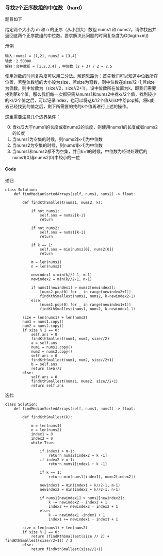 ### 寻找2个正序数组的中位数 （hard）

题目如下

给定两个大小为 m 和 n 的正序（从小到大）数组 nums1 和 nums2。请你找出并返回这两个正序数组的中位数。要求解决此问题的时间复杂度为O(log(n+m))

示例

```
输入：nums1 = [1,2], nums2 = [3,4]
输出：2.50000
解释：合并数组 = [1,2,3,4] ，中位数 (2 + 3) / 2 = 2.5
```

使用对数的时间复杂度可以用二分法。解题思路为：首先我们可以知道中位数所在位置，若整体数组的大小设为size，若size为奇数，则中位数在size//2+1,若size为偶数，则中位数为（size//2，size//2+1）。设中位数所在位置为k，即我们需要找到第k个值，那么我们每一次都只需从nums1和nums2中找k//2个值，找到较小的k//2个值之后，可以记录index，也可以将这k//2个值从list中给pop掉，将k减去已经找到的值之后，剩下所需要的找的k个值再进行上述的操作。

这里需要注意几个边界条件：

0. 当k//2大于nums1的长度或者nums2的长度，则使用nums1的长度或者nums2的长度
1. 当nums1为空集的时候，则nums2[k-1]为中位数  
2. 当nums2为空集的时候，则nums1[k-1]为中位数  
3. 当nums1和nums2都不为空集，并且k=1的时候，中位数为经过处理后的nums1[0]与nums2[0]中较小的一位

#### Code
递归
```
class Solution:
    def findMedianSortedArrays(self, nums1, nums2) -> float:

        def findKthSmallest(nums1, nums2, k):
            
            if not nums1:
                self.ans = nums2[k-1]
                return

            if not nums2:
                self.ans = nums1[k-1]
                return
            
            if k == 1:
                self.ans = min(nums1[0], nums2[0])
                return
            
            m = len(nums1)
            n = len(nums2)

            newindex1 = min(k//2-1, m-1)
            newindex2 = min(k//2-1, n-1)
            
            if nums1[newindex1] > nums2[newindex2]:
                [nums2.pop(0) for _ in range(newindex2+1)]
                findKthSmallest(nums1, nums2, k-newindex2-1)
            else:
                [nums1.pop(0) for _ in range(newindex1+1)]
                findKthSmallest(nums1, nums2, k-newindex1-1)
        
        size = len(nums1) + len(nums2)
        num1 = nums1.copy()
        num2 = nums2.copy()
        if size % 2 == 0:
            self.ans = 0
            findKthSmallest(num1, num2, size//2)
            a = self.ans
            num1 = nums1.copy()
            num2 = nums2.copy()
            self.ans = 0
            findKthSmallest(num1, num2, size//2+1)
            b = self.ans
            return (a+b)/2
        else:
            self.ans = 0
            findKthSmallest(nums1, nums2, size//2+1)
            return self.ans
```

迭代
```
class Solution:
    def findMedianSortedArrays(self, nums1, nums2) -> float:

        def findKthSmallest(k):

            m = len(nums1)
            n = len(nums2)
            index1 = 0
            index2 = 0
            while True:

                if index1 > m-1:
                    return nums2[index2 + k -1]
                if index2 > n-1:
                    return nums1[index1 + k -1]
                
                if k == 1:
                    return min(nums1[index1], nums2[index2])

                newindex1 = min(index1 + k//2-1, m-1)
                newindex2 = min(index2 + k//2-1, n-1)

                if nums1[newindex1] > nums2[newindex2]:
                    k -= newindex2 - index2 + 1
                    index2 += newindex2 - index2 + 1
                else:
                    k -= newindex1 -index1 + 1
                    index1 += newindex1 - index1 + 1

        size = len(nums1) + len(nums2)
        if size % 2 == 0:
            return (findKthSmallest(size // 2) + findKthSmallest(size//2+1)) / 2
        else:
            return findKthSmallest(size//2+1)
```
